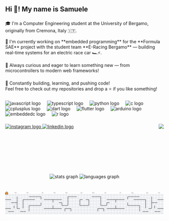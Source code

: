 <h2 align="left">Hi 👋! My name is Samuele</h2>

###

<p align="left">🎓 I'm a Computer Engineering student at the University of Bergamo, originally from Cremona, Italy 🇮🇹.  <br><br>🚗 I'm currently working on **embedded programming** for the **Formula SAE** project with the student team **E-Racing Bergamo** — building real-time systems for an electric race car 🏎️⚡. <br><br>🧠 Always curious and eager to learn something new — from microcontrollers to modern web frameworks!</p>

###

<p align="left">🚀 Constantly building, learning, and pushing code!  <br>Feel free to check out my repositories and drop a ⭐ if you like something!</p>

###

<div align="left">
  <img src="https://cdn.jsdelivr.net/gh/devicons/devicon/icons/javascript/javascript-original.svg" height="30" alt="javascript logo"  />
  <img width="12" />
  <img src="https://cdn.jsdelivr.net/gh/devicons/devicon/icons/typescript/typescript-original.svg" height="30" alt="typescript logo"  />
  <img width="12" />
  <img src="https://cdn.jsdelivr.net/gh/devicons/devicon/icons/python/python-original.svg" height="30" alt="python logo"  />
  <img width="12" />
  <img src="https://cdn.jsdelivr.net/gh/devicons/devicon/icons/c/c-original.svg" height="30" alt="c logo"  />
  <img width="12" />
  <img src="https://cdn.jsdelivr.net/gh/devicons/devicon/icons/cplusplus/cplusplus-original.svg" height="30" alt="cplusplus logo"  />
  <img width="12" />
  <img src="https://cdn.jsdelivr.net/gh/devicons/devicon/icons/dart/dart-original.svg" height="30" alt="dart logo"  />
  <img width="12" />
  <img src="https://cdn.jsdelivr.net/gh/devicons/devicon/icons/flutter/flutter-original.svg" height="30" alt="flutter logo"  />
  <img width="12" />
  <img src="https://cdn.jsdelivr.net/gh/devicons/devicon/icons/arduino/arduino-original.svg" height="30" alt="arduino logo"  />
  <img width="12" />
  <img src="https://cdn.jsdelivr.net/gh/devicons/devicon/icons/embeddedc/embeddedc-original.svg" height="30" alt="embeddedc logo"  />
  <img width="12" />
  <img src="https://cdn.jsdelivr.net/gh/devicons/devicon/icons/r/r-original.svg" height="30" alt="r logo"  />
</div>

###

<img align="right" height="159" src="https://media1.giphy.com/media/v1.Y2lkPTc5MGI3NjExdmZheWM0ZnlzZ3NhNm5tejNjZmwxMmo4eXRuNm1oM21uNm55M3o5eCZlcD12MV9pbnRlcm5hbF9naWZfYnlfaWQmY3Q9Zw/78XCFBGOlS6keY1Bil/giphy.gif"  />

###

<div align="left">
  <a href="https://www.instagram.com/stasi_samu/" target="_blank">
    <img src="https://img.shields.io/static/v1?message=Instagram&logo=instagram&label=&color=E4405F&logoColor=white&labelColor=&style=for-the-badge" height="35" alt="instagram logo"  />
  </a>
  <a href="https://www.linkedin.com/in/samuele-stasi/" target="_blank">
    <img src="https://img.shields.io/static/v1?message=LinkedIn&logo=linkedin&label=&color=0077B5&logoColor=white&labelColor=&style=for-the-badge" height="35" alt="linkedin logo"  />
  </a>
</div>

###

<br clear="both">

<div align="center">
  <img src="https://github-readme-stats.vercel.app/api?username=s-stasi&hide_title=false&hide_rank=false&show_icons=true&include_all_commits=true&count_private=true&disable_animations=false&theme=dracula&locale=en&hide_border=false" height="150" alt="stats graph"  />
  <img src="https://github-readme-stats.vercel.app/api/top-langs?username=s-stasi&locale=en&hide_title=false&layout=compact&card_width=320&langs_count=5&theme=dracula&hide_border=false" height="150" alt="languages graph"  />
</div>

###

<br clear="both">

<picture>
  <source media="(prefers-color-scheme: dark)" srcset="https://raw.githubusercontent.com/s-stasi/s-stasi/output/pacman-contribution-graph-dark.svg">
  <source media="(prefers-color-scheme: light)" srcset="https://raw.githubusercontent.com/s-stasi/s-stasi/output/pacman-contribution-graph.svg">
  <img alt="pacman contribution graph" src="https://raw.githubusercontent.com/s-stasi/s-stasi/output/pacman-contribution-graph.svg">
</picture>

###
